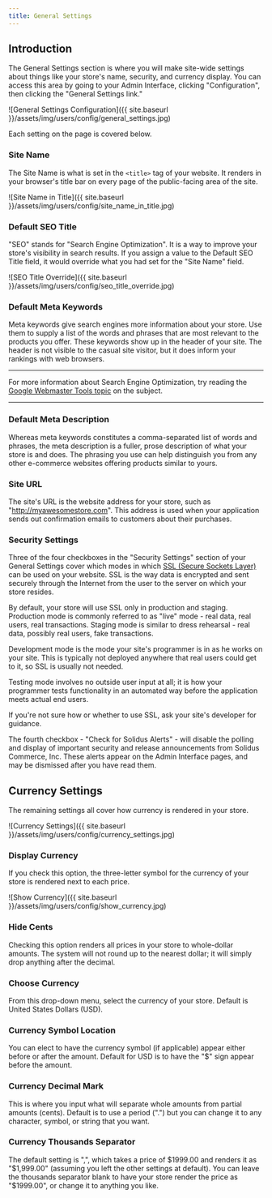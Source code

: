 ```yaml
---
title: General Settings
---
```


## Introduction

The General Settings section is where you will make site-wide settings about things like your store's name, security, and currency display. You can access this area by going to your Admin Interface, clicking "Configuration", then clicking the "General Settings link."

![General Settings Configuration]({{ site.baseurl }}/assets/img/users/config/general_settings.jpg)

Each setting on the page is covered below.

### Site Name

The Site Name is what is set in the `<title>` tag of your website. It renders in your browser's title bar on every page of the public-facing area of the site.

![Site Name in Title]({{ site.baseurl }}/assets/img/users/config/site_name_in_title.jpg)

### Default SEO Title

"SEO" stands for "Search Engine Optimization". It is a way to improve your store's visibility in search results. If you assign a value to the Default SEO Title field, it would override what you had set for the "Site Name" field.

![SEO Title Override]({{ site.baseurl }}/assets/img/users/config/seo_title_override.jpg)

### Default Meta Keywords

Meta keywords give search engines more information about your store. Use them to supply a list of the words and phrases that are most relevant to the products you offer. These keywords show up in the header of your site. The header is not visible to the casual site visitor, but it does inform your rankings with web browsers.

***
For more information about Search Engine Optimization, try reading the [Google Webmaster Tools topic](https://support.google.com/webmasters/answer/35291?hl=en) on the subject.
***

### Default Meta Description

Whereas meta keywords constitutes a comma-separated list of words and phrases, the meta description is a fuller, prose description of what your store is and does. The phrasing you use can help distinguish you from any other e-commerce websites offering products similar to yours.

### Site URL

The site's URL is the website address for your store, such as "http://myawesomestore.com". This address is used when your application sends out confirmation emails to customers about their purchases.

### Security Settings

Three of the four checkboxes in the "Security Settings" section of your General Settings cover which modes in which [SSL (Secure Sockets Layer)](http://en.wikipedia.org/wiki/Secure_Socket_Layer) can be used on your website. SSL is the way data is encrypted and sent securely through the Internet from the user to the server on which your store resides.

By default, your store will use SSL only in production and staging. Production mode is commonly referred to as "live" mode - real data, real users, real transactions. Staging mode is similar to dress rehearsal - real data, possibly real users, fake transactions.

Development mode is the mode your site's programmer is in as he works on your site. This is typically not deployed anywhere that real users could get to it, so SSL is usually not needed.

Testing mode involves no outside user input at all; it is how your programmer tests functionality in an automated way before the application meets actual end users.

If you're not sure how or whether to use SSL, ask your site's developer for guidance.

The fourth checkbox - "Check for Solidus Alerts" - will disable the polling and display of important security and release announcements from Solidus Commerce, Inc. These alerts appear on the Admin Interface pages, and may be dismissed after you have read them.

## Currency Settings

The remaining settings all cover how currency is rendered in your store.

![Currency Settings]({{ site.baseurl }}/assets/img/users/config/currency_settings.jpg)

### Display Currency

If you check this option, the three-letter symbol for the currency of your store is rendered next to each price.

![Show Currency]({{ site.baseurl }}/assets/img/users/config/show_currency.jpg)

### Hide Cents

Checking this option renders all prices in your store to whole-dollar amounts. The system will not round up to the nearest dollar; it will simply drop anything after the decimal.

### Choose Currency

From this drop-down menu, select the currency of your store. Default is United States Dollars (USD).

### Currency Symbol Location

You can elect to have the currency symbol (if applicable) appear either before or after the amount. Default for USD is to have the "$" sign appear before the amount.

### Currency Decimal Mark

This is where you input what will separate whole amounts from partial amounts (cents). Default is to use a period (".") but you can change it to any character, symbol, or string that you want.

### Currency Thousands Separator

The default setting is ",", which takes a price of $1999.00 and renders it as "$1,999.00" (assuming you left the other settings at default). You can leave the thousands separator blank to have your store render the price as "$1999.00", or change it to anything you like.
